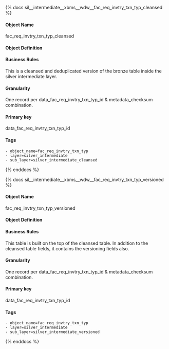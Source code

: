{% docs sil__intermediate__xbms__wdw__fac_req_invtry_txn_typ_cleansed %}

#### Object Name
fac_req_invtry_txn_typ_cleansed

#### Object Definition


#### Business Rules
This is a cleansed and deduplicated version of the bronze table inside the silver intermediate layer.

#### Granularity
One record per data_fac_req_invtry_txn_typ_id & metadata_checksum combination.

#### Primary key
data_fac_req_invtry_txn_typ_id

#### Tags
    - object_name=fac_req_invtry_txn_typ
    - layer=silver_intermediate
    - sub_layer=silver_intermediate_cleansed

{% enddocs %}

{% docs sil__intermediate__xbms__wdw__fac_req_invtry_txn_typ_versioned %}

#### Object Name
fac_req_invtry_txn_typ_versioned

#### Object Definition


#### Business Rules
This table is built on the top of the cleansed table. In addition to the cleansed table fields, it contains the versioning fields also.

#### Granularity
One record per data_fac_req_invtry_txn_typ_id & metadata_checksum combination.

#### Primary key
data_fac_req_invtry_txn_typ_id

#### Tags
    - object_name=fac_req_invtry_txn_typ
    - layer=silver_intermediate
    - sub_layer=silver_intermediate_versioned

{% enddocs %}